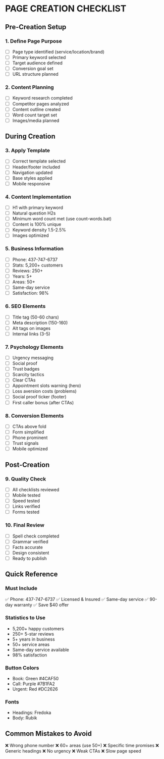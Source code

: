 # PAGE CREATION CHECKLIST

## Pre-Creation Setup

### 1. Define Page Purpose
- [ ] Page type identified (service/location/brand)
- [ ] Primary keyword selected
- [ ] Target audience defined
- [ ] Conversion goal set
- [ ] URL structure planned

### 2. Content Planning
- [ ] Keyword research completed
- [ ] Competitor pages analyzed
- [ ] Content outline created
- [ ] Word count target set
- [ ] Images/media planned

## During Creation

### 3. Apply Template
- [ ] Correct template selected
- [ ] Header/footer included
- [ ] Navigation updated
- [ ] Base styles applied
- [ ] Mobile responsive

### 4. Content Implementation
- [ ] H1 with primary keyword
- [ ] Natural question H2s
- [ ] Minimum word count met (use count-words.bat)
- [ ] Content is 100% unique
- [ ] Keyword density 1.5-2.5%
- [ ] Images optimized

### 5. Business Information
- [ ] Phone: 437-747-6737
- [ ] Stats: 5,200+ customers
- [ ] Reviews: 250+
- [ ] Years: 5+
- [ ] Areas: 50+
- [ ] Same-day service
- [ ] Satisfaction: 98%

### 6. SEO Elements
- [ ] Title tag (50-60 chars)
- [ ] Meta description (150-160)
- [ ] Alt tags on images
- [ ] Internal links (3-5)

### 7. Psychology Elements
- [ ] Urgency messaging
- [ ] Social proof
- [ ] Trust badges
- [ ] Scarcity tactics
- [ ] Clear CTAs
- [ ] Appointment slots warning (hero)
- [ ] Loss aversion costs (problems)
- [ ] Social proof ticker (footer)
- [ ] First caller bonus (after CTAs)

### 8. Conversion Elements
- [ ] CTAs above fold
- [ ] Form simplified
- [ ] Phone prominent
- [ ] Trust signals
- [ ] Mobile optimized

## Post-Creation

### 9. Quality Check
- [ ] All checklists reviewed
- [ ] Mobile tested
- [ ] Speed tested
- [ ] Links verified
- [ ] Forms tested

### 10. Final Review
- [ ] Spell check completed
- [ ] Grammar verified
- [ ] Facts accurate
- [ ] Design consistent
- [ ] Ready to publish

## Quick Reference

### Must Include
✅ Phone: 437-747-6737
✅ Licensed & Insured
✅ Same-day service
✅ 90-day warranty
✅ Save $40 offer

### Statistics to Use
- 5,200+ happy customers
- 250+ 5-star reviews
- 5+ years in business
- 50+ service areas
- Same-day service available
- 98% satisfaction

### Button Colors
- Book: Green #4CAF50
- Call: Purple #7B1FA2
- Urgent: Red #DC2626

### Fonts
- Headings: Fredoka
- Body: Rubik

## Common Mistakes to Avoid

❌ Wrong phone number
❌ 60+ areas (use 50+)
❌ Specific time promises
❌ Generic headings
❌ No urgency
❌ Weak CTAs
❌ Slow page speed
